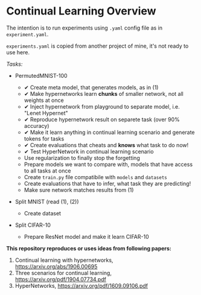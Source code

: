 # Continual Learning Overview

The intention is to run experiments using `.yaml` config file as in `experiment.yaml`.

`experiments.yaml` is copied from another project of mine, it's not ready to use here.

*Tasks:*
* PermutedMNIST-100
    * ✔ Create meta model, that generates models, as in (1)
    * ✔ Make hypernetworks learn **chunks** of smaller network, not all weights at once
    * ✔ Inject hypernetwork from playground to separate model, i.e. "Lenet Hypernet"
    * ✔ Reproduce hypernetwork result on separete task (over 90% accuracy)
    * ✔ Make it learn anything in continual learning scenario and generate tokens for tasks
    * ✔ Create evaluations that cheats and **knows** what task to do now!
    * ✔ Test HyperNetwork in continual learning scenario
    * Use regularization to finally stop the forgetting
    * Prepare models we want to compare with, models that have access to all tasks at once
    * Create `train.py` file compatibile with `models` and `datasets`
    * Create evaluations that have to infer, what task they are predicting!
    * Make sure network matches results from (1)

* Split MNIST (read (1), (2))
    * Create dataset

* Split CIFAR-10
    * Prepare ResNet model and make it learn CIFAR-10

**This repository reproduces or uses ideas from following papers:**
1. Continual learning with hypernetworks, <https://arxiv.org/abs/1906.00695>
2. Three scenarios for continual learning, <https://arxiv.org/pdf/1904.07734.pdf>
3. HyperNetworks, <https://arxiv.org/pdf/1609.09106.pdf>
